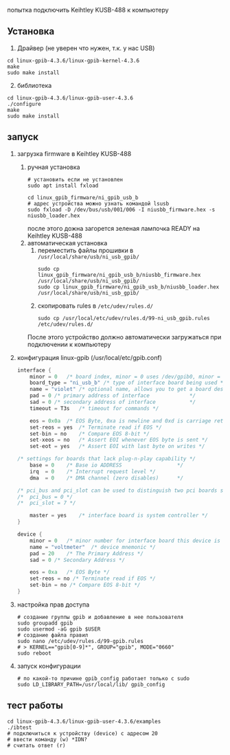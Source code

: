 попытка подключить Keihtley KUSB-488 к компьютеру

## Установка
1. Драйвер (не уверен что нужен, т.к. у нас USB)
```shell
cd linux-gpib-4.3.6/linux-gpib-kernel-4.3.6
make 
sudo make install
```
2. библиотека
```shell
cd linux-gpib-4.3.6/linux-gpib-user-4.3.6
./configure
make 
sudo make install
```

## запуск
1. загрузка firmware в Keihtley KUSB-488
	1. ручная установка
		```shell
		# установить если не установлен
		sudo apt install fxload

		cd linux_gpib_firmware/ni_gpib_usb_b
		# адрес устройства можно узнать командой lsusb
		sudo fxload -D /dev/bus/usb/001/006 -I niusbb_firmware.hex -s niusbb_loader.hex
		```
		после этого дожна загорется зеленая лампочка READY на Keihtley KUSB-488
	2. автоматическая установка
		1. переместить файлы прошивки в `/usr/local/share/usb/ni_usb_gpib/`
			```shell
			sudo cp linux_gpib_firmware/ni_gpib_usb_b/niusbb_firmware.hex /usr/local/share/usb/ni_usb_gpib/
			sudo cp linux_gpib_firmware/ni_gpib_usb_b/niusbb_loader.hex /usr/local/share/usb/ni_usb_gpib/
			```
		2. скопировать rules в `/etc/udev/rules.d/`
			```shell
			sudo cp /usr/local/etc/udev/rules.d/99-ni_usb_gpib.rules /etc/udev/rules.d/
			```
		После этого устройство должно автоматически загружаться при подключении к компьютеру

2. конфигурация linux-gpib (/usr/local/etc/gpib.conf)
	```c
	interface {
		minor = 0	/* board index, minor = 0 uses /dev/gpib0, minor = 1 uses /dev/gpib1, etc. */
		board_type = "ni_usb_b"	/* type of interface board being used */
		name = "violet"	/* optional name, allows you to get a board descriptor using ibfind() */
		pad = 0	/* primary address of interface             */
		sad = 0	/* secondary address of interface           */
		timeout = T3s	/* timeout for commands */

		eos = 0x0a	/* EOS Byte, 0xa is newline and 0xd is carriage return */
		set-reos = yes	/* Terminate read if EOS */
		set-bin = no	/* Compare EOS 8-bit */
		set-xeos = no	/* Assert EOI whenever EOS byte is sent */
		set-eot = yes	/* Assert EOI with last byte on writes */

	/* settings for boards that lack plug-n-play capability */
		base = 0	/* Base io ADDRESS                  */
		irq  = 0	/* Interrupt request level */
		dma  = 0	/* DMA channel (zero disables)      */

	/* pci_bus and pci_slot can be used to distinguish two pci boards supported by the same driver */
	/*	pci_bus = 0 */
	/*	pci_slot = 7 */

		master = yes	/* interface board is system controller */
	}

	device {
		minor = 0	/* minor number for interface board this device is connected to */
		name = "voltmeter"	/* device mnemonic */
		pad = 20	/* The Primary Address */
		sad = 0	/* Secondary Address */

		eos = 0xa	/* EOS Byte */
		set-reos = no /* Terminate read if EOS */
		set-bin = no /* Compare EOS 8-bit */
	}
	```
3. настройка прав доступа
	```shell
	# создание группы gpib и добавление в нее пользователя
	sudo groupadd gpib
	sudo usermod -aG gpib $USER
	# создание файла правил
	sudo nano /etc/udev/rules.d/99-gpib.rules
	# > KERNEL=="gpib[0-9]*", GROUP="gpib", MODE="0660"
	sudo reboot
	```
4. запуск конфигурации
	```shell
	# по какой-то причине gpib_config работает только с sudo
	sudo LD_LIBRARY_PATH=/usr/local/lib/ gpib_config
	```


## тест работы
```shell
cd linux-gpib-4.3.6/linux-gpib-user-4.3.6/examples
./ibtest
# подключиться к устройству (device) с адресом 20
# ввести команду (w) *IDN?
# считать ответ (r)
```
